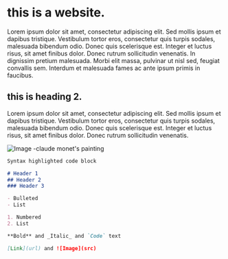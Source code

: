 # this is a website.

Lorem ipsum dolor sit amet, consectetur adipiscing elit. Sed mollis ipsum et dapibus tristique. Vestibulum tortor eros, consectetur quis turpis sodales, malesuada bibendum odio. Donec quis scelerisque est. Integer et luctus risus, sit amet finibus dolor. Donec rutrum sollicitudin venenatis. In dignissim pretium malesuada. Morbi elit massa, pulvinar ut nisl sed, feugiat convallis sem. Interdum et malesuada fames ac ante ipsum primis in faucibus.

## this is heading 2.

Lorem ipsum dolor sit amet, consectetur adipiscing elit. Sed mollis ipsum et dapibus tristique. Vestibulum tortor eros, consectetur quis turpis sodales, malesuada bibendum odio. Donec quis scelerisque est. Integer et luctus risus, sit amet finibus dolor. Donec rutrum sollicitudin venenatis. 


![Image](https://www.google.com/url?sa=i&url=https%3A%2F%2Fwww.tuttartpitturasculturapoesiamusica.com%2F2020%2F04%2FClaude-Monet-Getty-Museum.html&psig=AOvVaw1RYpIlJddBfbpI8Rvp_71S&ust=1627378167458000&source=images&cd=vfe&ved=0CAsQjRxqFwoTCLi1wp-2gPICFQAAAAAdAAAAABAI)
-claude monet's painting


```markdown
Syntax highlighted code block

# Header 1
## Header 2
### Header 3

- Bulleted
- List

1. Numbered
2. List

**Bold** and _Italic_ and `Code` text

[Link](url) and ![Image](src)
```



